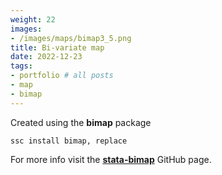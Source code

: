 ```yaml
---
weight: 22
images:
- /images/maps/bimap3_5.png
title: Bi-variate map
date: 2022-12-23
tags:
- portfolio # all posts
- map
- bimap
---
```


Created using the **bimap** package


```
ssc install bimap, replace
```

For more info visit the [**stata-bimap**][def] GitHub page.

[def]: https://github.com/asjadnaqvi/stata-bimap

